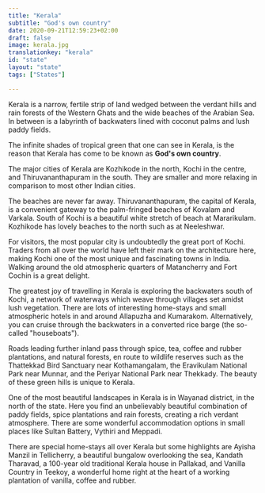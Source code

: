 ```yaml
---
title: "Kerala"
subtitle: "God's own country"
date: 2020-09-21T12:59:23+02:00
draft: false
image: kerala.jpg
translationkey: "kerala"
id: "state"
layout: "state"
tags: ["States"] 

---
```


Kerala is a narrow, fertile strip of land wedged between the verdant hills and rain forests of the Western Ghats and the wide beaches of the Arabian Sea. In between is a labyrinth of backwaters lined with coconut palms and lush paddy fields.

The infinite shades of tropical green that one can see in Kerala, is the reason that Kerala has come to be known as __God's own country__.

The major cities of Kerala are Kozhikode in the north, Kochi in the centre, and Thiruvananthapuram in the south. They are smaller and more relaxing in comparison to most other Indian cities.

The beaches are never far away. Thiruvananthapuram, the capital of Kerala, is a convenient gateway to the palm-fringed beaches of Kovalam and Varkala. South of Kochi is a beautiful white stretch of beach at Mararikulam. Kozhikode has lovely beaches to the north such as at Neeleshwar.

For visitors, the most popular city is undoubtedly the great port of Kochi. Traders from all over the world have left their mark on the architecture here, making Kochi one of the most unique and fascinating towns in India. Walking around the old atmospheric quarters of Matancherry and Fort Cochin is a great delight.

The greatest joy of travelling in Kerala is exploring the backwaters south of Kochi, a network of waterways which weave through villages set amidst lush vegetation. There are lots of interesting home-stays and small atmospheric hotels in and around Allapuzha and Kumarakom. Alternatively, you can cruise through the backwaters in a converted rice barge (the so-called "houseboats").

Roads leading further inland pass through spice, tea, coffee and rubber plantations, and natural forests, en route to wildlife reserves such as the Thattekkad Bird Sanctuary near Kothamangalam, the Eravikulam National Park near Munnar, and the Periyar National Park near Thekkady. The beauty of these green hills is unique to Kerala.

One of the most beautiful landscapes in Kerala is in Wayanad district, in the north of the state. Here you find an unbelievably beautiful combination of paddy fields, spice plantations and rain forests, creating a rich verdant atmosphere. There are some wonderful accommodation options in small places like Sultan Battery, Vythiri and Meppadi.

There are special home-stays all over Kerala but some highlights are Ayisha Manzil in Tellicherry, a beautiful bungalow overlooking the sea, Kandath Tharavad, a 100-year old traditional Kerala house in Pallakad, and Vanilla Country in Teekoy, a wonderful home right at the heart of a working plantation of vanilla, coffee and rubber.
